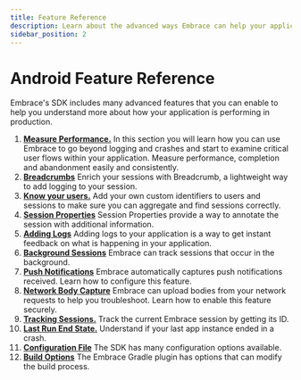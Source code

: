 ```yaml
---
title: Feature Reference
description: Learn about the advanced ways Embrace can help your application
sidebar_position: 2
---
```


# Android Feature Reference

Embrace's SDK includes many advanced features that you can enable to help you understand more about
how your application is performing in production.

1. [**Measure Performance.**](/android/features/performance-monitoring.md) In this section you will learn how you can use Embrace to go beyond logging and crashes and start to examine critical user flows within your application. Measure performance, completion and abandonment easily and consistently.
2. [**Breadcrumbs**](/android/features/breadcrumbs.md) Enrich your sessions with Breadcrumb, a lightweight way to add logging to your session. 
3. [**Know your users.**](/android/features/identify-users.md) Add your own custom identifiers to users and sessions to make sure you can aggregate and find sessions correctly.
4. [**Session Properties**](/android/features/session-properties.md) Session Properties provide a way to annotate the session with additional information.
5. [**Adding Logs**](android/features/log-message-api.md) Adding logs to your application is a way to get instant feedback on what is happening in your application.
6. [**Background Sessions**](/android/features/background-sessions.md) Embrace can track sessions that occur in the background.
7. [**Push Notifications**](/android/features/push-notifications.md) Embrace automatically captures push notifications received. Learn how to configure this feature.
8. [**Network Body Capture**](/android/features/network-body-capture.md) Embrace can upload bodies from your network requests to help you troubleshoot. Learn how to enable this feature securely.
9. [**Tracking Sessions.**](/android/features/tracking-sessions.md) Track the current Embrace session by getting its ID.
10. [**Last Run End State.**](/android/features/last-run-end-state.md/) Understand if your last app instance ended in a crash.
11. [**Configuration File**](/android/features/configuration-file.md) The SDK has many configuration options available.
12. [**Build Options**](/android/features/build-options.md) The Embrace Gradle plugin has options that can modify the build process.
